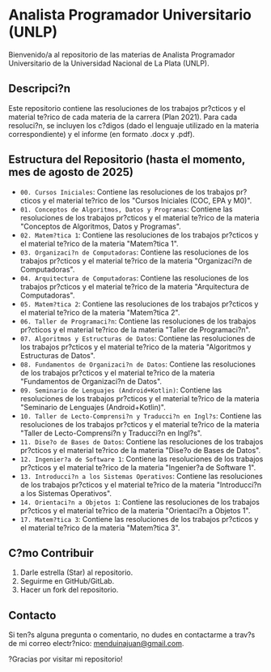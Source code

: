 # Analista Programador Universitario (UNLP)

Bienvenido/a al repositorio de las materias de Analista Programador Universitario de la Universidad Nacional de La Plata (UNLP).

## Descripci?n

Este repositorio contiene las resoluciones de los trabajos pr?cticos y el material te?rico de cada materia de la carrera (Plan 2021).
Para cada resoluci?n, se incluyen los c?digos (dado el lenguaje utilizado en la materia correspondiente) y el informe (en formato .docx y .pdf).

## Estructura del Repositorio (hasta el momento, mes de agosto de 2025)

- `00. Cursos Iniciales`: Contiene las resoluciones de los trabajos pr?cticos y el material te?rico de los "Cursos Iniciales (COC, EPA y M0)".
- `01. Conceptos de Algoritmos, Datos y Programas`: Contiene las resoluciones de los trabajos pr?cticos y el material te?rico de la materia "Conceptos de Algoritmos, Datos y Programas".
- `02. Matem?tica 1`: Contiene las resoluciones de los trabajos pr?cticos y el material te?rico de la materia "Matem?tica 1".
- `03. Organizaci?n de Computadoras`: Contiene las resoluciones de los trabajos pr?cticos y el material te?rico de la materia "Organizaci?n de Computadoras".
- `04. Arquitectura de Computadoras`: Contiene las resoluciones de los trabajos pr?cticos y el material te?rico de la materia "Arquitectura de Computadoras".
- `05. Matem?tica 2`: Contiene las resoluciones de los trabajos pr?cticos y el material te?rico de la materia "Matem?tica 2".
- `06. Taller de Programaci?n`: Contiene las resoluciones de los trabajos pr?cticos y el material te?rico de la materia "Taller de Programaci?n".
- `07. Algoritmos y Estructuras de Datos`: Contiene las resoluciones de los trabajos pr?cticos y el material te?rico de la materia "Algoritmos y Estructuras de Datos".
- `08. Fundamentos de Organizaci?n de Datos`: Contiene las resoluciones de los trabajos pr?cticos y el material te?rico de la materia "Fundamentos de Organizaci?n de Datos".
- `09. Seminario de Lenguajes (Android+Kotlin)`: Contiene las resoluciones de los trabajos pr?cticos y el material te?rico de la materia "Seminario de Lenguajes (Android+Kotlin)".
- `10. Taller de Lecto-Comprensi?n y Traducci?n en Ingl?s`: Contiene las resoluciones de los trabajos pr?cticos y el material te?rico de la materia "Taller de Lecto-Comprensi?n y Traducci?n en Ingl?s".
- `11. Dise?o de Bases de Datos`: Contiene las resoluciones de los trabajos pr?cticos y el material te?rico de la materia "Dise?o de Bases de Datos".
- `12. Ingenier?a de Software 1`: Contiene las resoluciones de los trabajos pr?cticos y el material te?rico de la materia "Ingenier?a de Software 1".
- `13. Introducci?n a los Sistemas Operativos`: Contiene las resoluciones de los trabajos pr?cticos y el material te?rico de la materia "Introducci?n a los Sistemas Operativos".
- `14. Orientaci?n a Objetos 1`: Contiene las resoluciones de los trabajos pr?cticos y el material te?rico de la materia "Orientaci?n a Objetos 1".
- `17. Matem?tica 3`: Contiene las resoluciones de los trabajos pr?cticos y el material te?rico de la materia "Matem?tica 3".

## C?mo Contribuir

1. Darle estrella (Star) al repositorio.
2. Seguirme en GitHub/GitLab.
3. Hacer un fork del repositorio.

## Contacto

Si ten?s alguna pregunta o comentario, no dudes en contactarme a trav?s de mi correo electr?nico: menduinajuan@gmail.com.

?Gracias por visitar mi repositorio!
